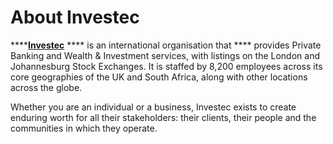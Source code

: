 # About Investec

****[**Investec**](https://www.investec.com/en\_za.html) **** is an international organisation that **** provides Private Banking and Wealth & Investment services, with listings on the London and Johannesburg Stock Exchanges. It is staffed by 8,200 employees across its core geographies of the UK and South Africa, along with other locations across the globe.

Whether you are an individual or a business, Investec exists to create enduring worth for all their stakeholders: their clients, their people and the communities in which they operate.&#x20;



